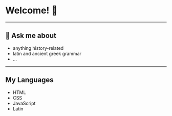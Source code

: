 # Welcome!  :wave:
---
## 💬 Ask me about
- anything history-related
- latin and ancient greek grammar
- ...

---
## My Languages
- HTML
- CSS
- JavaScript
- Latin 
